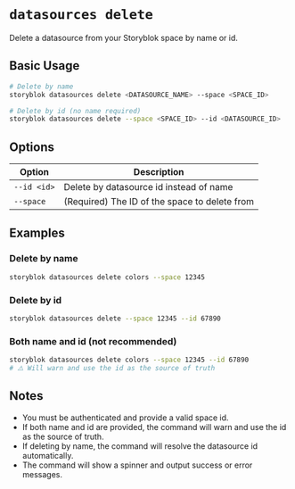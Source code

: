 # `datasources delete`

Delete a datasource from your Storyblok space by name or id.

## Basic Usage

```sh
# Delete by name
storyblok datasources delete <DATASOURCE_NAME> --space <SPACE_ID>

# Delete by id (no name required)
storyblok datasources delete --space <SPACE_ID> --id <DATASOURCE_ID>
```

## Options

| Option         | Description                                              |
| --------------| -------------------------------------------------------- |
| `--id <id>`   | Delete by datasource id instead of name                 |
| `--space`     | (Required) The ID of the space to delete from           |

## Examples

### Delete by name
```sh
storyblok datasources delete colors --space 12345
```

### Delete by id
```sh
storyblok datasources delete --space 12345 --id 67890
```

### Both name and id (not recommended)
```sh
storyblok datasources delete colors --space 12345 --id 67890
# ⚠️ Will warn and use the id as the source of truth
```

## Notes
- You must be authenticated and provide a valid space id.
- If both name and id are provided, the command will warn and use the id as the source of truth.
- If deleting by name, the command will resolve the datasource id automatically.
- The command will show a spinner and output success or error messages.
